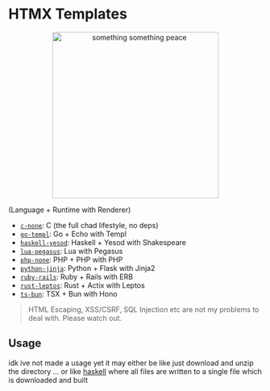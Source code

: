 # HTMX Templates

<div align="center">
  <img src="https://i.imgur.com/SqUo9lJ.png" width="330px" alt="something something peace">
</div>

(Language + Runtime with Renderer)
- [`c-none`](./c-none/readme.md): C (the full chad lifestyle, no deps)
- [`go-templ`](./go-templ/readme.md): Go + Echo with Templ
- [`haskell-yesod`](./haskell-yesod/readme.md): Haskell + Yesod with Shakespeare
- [`lua-pegasus`](./lua-pegasus/readme.md): Lua with Pegasus
- [`php-none`](./php-none/readme.md): PHP + PHP with PHP
- [`python-jinja`](./python-jinja/readme.md): Python + Flask with Jinja2
- [`ruby-rails`](./ruby-rails/readme.md): Ruby + Rails with ERB
- [`rust-leptos`](./rust-leptos/readme.md): Rust + Actix with Leptos
- [`ts-bun`](./ts-bun/readme.md): TSX + Bun with Hono

> HTML Escaping, XSS/CSRF, SQL Injection etc are not my problems to deal with. Please watch out.

## Usage
idk ive not made a usage yet it may either be like just download and unzip the directory ... or like [haskell](https://github.com/yesodweb/stack-templates) where all files are written to a single file which is downloaded and built